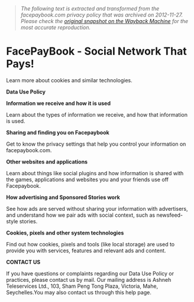 > *The following text is extracted and transformed from the facepaybook.com privacy policy that was archived on 2012-11-27. Please check the [original snapshot on the Wayback Machine](https://web.archive.org/web/20121127094454id_/http%3A//www.facepaybook.com/privacy_policy.php) for the most accurate reproduction.*

# FacePayBook - Social Network That Pays!

Learn more about cookies and similar technologies.

 **Data Use Policy**

 **Information we receive and how it is used**

Learn about the types of information we receive, and how that information is used.

 **Sharing and finding you on Facepaybook**

Get to know the privacy settings that help you control your information on facepaybook.com.

 **Other websites and applications**

Learn about things like social plugins and how information is shared with the games, applications and websites you and your friends use off Facepaybook.

 **How advertising and Sponsored Stories work**

See how ads are served without sharing your information with advertisers, and understand how we pair ads with social context, such as newsfeed-style stories.

 **Cookies, pixels and other system technologies**

Find out how cookies, pixels and tools (like local storage) are used to provide you with services, features and relevant ads and content.

 **CONTACT US**

If you have questions or complaints regarding our Data Use Policy or practices, please contact us by mail. Our mailing address is Ashneh Teleservices Ltd., 103, Sham Peng Tong Plaza, Victoria, Mahe, Seychelles.You may also contact us through this help page.
